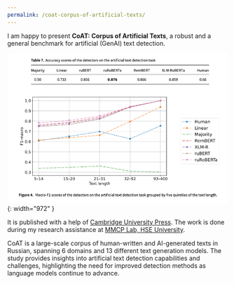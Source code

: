 ```yaml
---
permalink: /coat-corpus-of-artificial-texts/
---
```


I am happy to present **CoAT: Corpus of Artificial Texts**, a robust and a general benchmark for artificial (GenAI) text detection.

![CoAT Metrics](/assets/coat-metrics.png){: width="972" }

It is published with a help of <a href="https://www.cambridge.org/core/journals/natural-language-processing/article/coat-corpus-of-artificial-texts/7E2CA97E21663CC031FB6BAFE56E0046">Cambridge University Press</a>. The work is done during my research assistance at [MMCP Lab, HSE University](https://cs.hse.ru/en/ai/computational-pragmatics/).

CoAT is a large-scale corpus of human-written and AI-generated texts in Russian, spanning 6 domains and 13 different text generation models. The study provides insights into artificial text detection capabilities and challenges, highlighting the need for improved detection methods as language models continue to advance.
